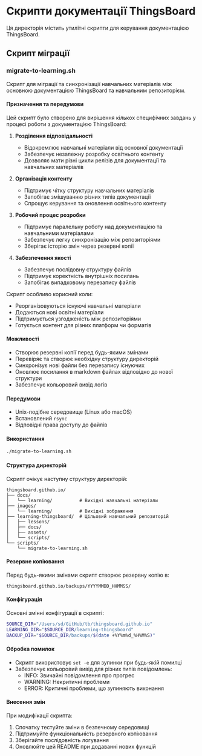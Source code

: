 # Скрипти документації ThingsBoard

Ця директорія містить утилітні скрипти для керування документацією ThingsBoard.

## Скрипт міграції

### migrate-to-learning.sh

Скрипт для міграції та синхронізації навчальних матеріалів між основною документацією ThingsBoard та навчальним репозиторієм.

#### Призначення та передумови

Цей скрипт було створено для вирішення кількох специфічних завдань у процесі роботи з документацією ThingsBoard:

1. **Розділення відповідальності**
   - Відокремлює навчальні матеріали від основної документації
   - Забезпечує незалежну розробку освітнього контенту
   - Дозволяє мати різні цикли релізів для документації та навчальних матеріалів

2. **Організація контенту**
   - Підтримує чітку структуру навчальних матеріалів
   - Запобігає змішуванню різних типів документації
   - Спрощує керування та оновлення освітнього контенту

3. **Робочий процес розробки**
   - Підтримує паралельну роботу над документацією та навчальними матеріалами
   - Забезпечує легку синхронізацію між репозиторіями
   - Зберігає історію змін через резервні копії

4. **Забезпечення якості**
   - Забезпечує послідовну структуру файлів
   - Підтримує коректність внутрішніх посилань
   - Запобігає випадковому перезапису файлів

Скрипт особливо корисний коли:
- Реорганізовуються існуючі навчальні матеріали
- Додаються нові освітні матеріали
- Підтримується узгодженість між репозиторіями
- Готується контент для різних платформ чи форматів

#### Можливості

- Створює резервні копії перед будь-якими змінами
- Перевіряє та створює необхідну структуру директорій
- Синхронізує нові файли без перезапису існуючих
- Оновлює посилання в markdown файлах відповідно до нової структури
- Забезпечує кольоровий вивід логів

#### Передумови

- Unix-подібне середовище (Linux або macOS)
- Встановлений `rsync`
- Відповідні права доступу до файлів

#### Використання

```bash
./migrate-to-learning.sh
```

#### Структура директорій

Скрипт очікує наступну структуру директорій:

```
thingsboard.github.io/
├── docs/
│   └── learning/          # Вихідні навчальні матеріали
├── images/
│   └── learning/          # Вихідні зображення
├── learning-thingsboard/  # Цільовий навчальний репозиторій
│   ├── lessons/
│   ├── docs/
│   ├── assets/
│   └── scripts/
└── scripts/
    └── migrate-to-learning.sh
```

#### Резервне копіювання

Перед будь-якими змінами скрипт створює резервну копію в:
```
thingsboard.github.io/backups/YYYYMMDD_HHMMSS/
```

#### Конфігурація

Основні змінні конфігурації в скрипті:

```bash
SOURCE_DIR="/Users/sd/GitHub/tb/thingsboard.github.io"
LEARNING_DIR="$SOURCE_DIR/learning-thingsboard"
BACKUP_DIR="$SOURCE_DIR/backups/$(date +%Y%m%d_%H%M%S)"
```

#### Обробка помилок

- Скрипт використовує `set -e` для зупинки при будь-якій помилці
- Забезпечує кольоровий вивід для різних типів повідомлень:
  - INFO: Звичайні повідомлення про прогрес
  - WARNING: Некритичні проблеми
  - ERROR: Критичні проблеми, що зупиняють виконання

#### Внесення змін

При модифікації скрипта:
1. Спочатку тестуйте зміни в безпечному середовищі
2. Підтримуйте функціональність резервного копіювання
3. Зберігайте послідовність логування
4. Оновлюйте цей README при додаванні нових функцій
